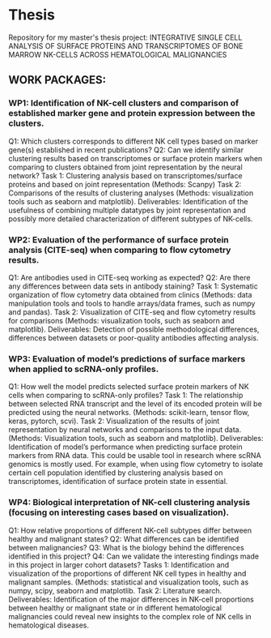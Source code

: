 # Thesis
Repository for my master's thesis project: INTEGRATIVE SINGLE CELL ANALYSIS OF SURFACE PROTEINS AND TRANSCRIPTOMES OF BONE MARROW NK-CELLS ACROSS HEMATOLOGICAL MALIGNANCIES

## WORK PACKAGES: 

### WP1: Identification of NK-cell clusters and comparison of established marker gene and protein expression between the clusters. 
Q1: Which clusters corresponds to different NK cell types based on marker gene(s) established in recent publications? 
Q2: Can we identify similar clustering results based on transcriptomes or surface protein markers when comparing to clusters obtained from joint representation by the neural network? 
Task 1: Clustering analysis based on transcriptomes/surface proteins and based on joint representation (Methods: Scanpy) 
Task 2: Comparisons of the results of clustering analyses (Methods: visualization tools such as seaborn and matplotlib). 
Deliverables: Identification of the usefulness of combining multiple datatypes by joint representation and possibly more detailed characterization of different subtypes of NK-cells. 
### WP2: Evaluation of the performance of surface protein analysis (CITE-seq) when comparing to flow cytometry results. 
Q1: Are antibodies used in CITE-seq working as expected? 
Q2: Are there any differences between data sets in antibody staining? 
Task 1: Systematic organization of flow cytometry data obtained from clinics (Methods: data manipulation tools and tools to handle arrays/data frames, such as numpy and pandas). 
Task 2: Visualization of CITE-seq and flow cytometry results for comparisons (Methods: visualization tools, such as seaborn and matplotlib). 
Deliverables: Detection of possible methodological differences, differences between datasets or poor-quality antibodies affecting analysis. 
### WP3: Evaluation of model’s predictions of surface markers when applied to scRNA-only profiles. 
Q1: How well the model predicts selected surface protein markers of NK cells when comparing to scRNA-only profiles? 
Task 1: The relationship between selected RNA transcript and the level of its encoded protein will be predicted using the neural networks. (Methods: scikit-learn, tensor flow, keras, pytorch, scvi). 
Task 2: Visualization of the results of joint representation by neural networks and comparisons to the input data. (Methods: Visualization tools, such as seaborn and matplotlib). 
Deliverables: Identification of model’s performance  when predicting surface protein markers from RNA data. This could be usable tool in research where scRNA genomics is mostly used. For example, when using flow cytometry to isolate certain cell population identified by clustering analysis based on transcriptomes, identification of surface protein state in essential. 
### WP4: Biological interpretation of NK-cell clustering analysis (focusing on interesting cases based on visualization).
Q1: How relative proportions of different NK-cell subtypes differ between healthy and malignant states? 
Q2: What differences can be identified between malignancies? 
Q3: What is the biology behind the differences identified in this project? 
Q4: Can we validate the interesting findings made in this project in larger cohort datasets?
Tasks 1:  Identification and visualization of the proportions of different NK cell types in healthy and malignant samples. (Methods: statistical and visualization tools, such as numpy, scipy, seaborn and matplotlib. 
Task 2: Literature search. 
Deliverables: Identification of the major differences in NK-cell proportions between healthy or malignant state or in different hematological malignancies could reveal new insights to the complex role of NK cells in hematological diseases.
